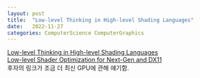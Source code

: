 ```yaml
---
layout: post
title:  "Low-level Thinking in High-level Shading Languages"
date:   2022-11-27
categories: ComputerScience ComputerGraphics
---            
```


[Low-level Thinking in High-level Shading Languages](https://www.humus.name/Articles/Persson_LowLevelThinking.pdf)           
[Low-level Shader Optimization for Next-Gen and DX11](https://www.humus.name/Articles/Persson_LowlevelShaderOptimization.pdf)                
후자의 링크가 조금 더 최신 GPU에 관해 얘기함.           